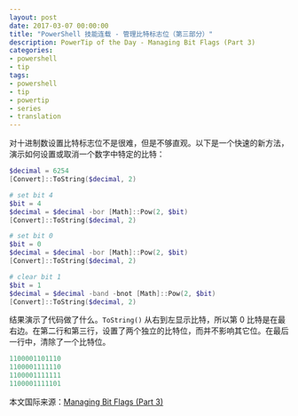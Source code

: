 ```yaml
---
layout: post
date: 2017-03-07 00:00:00
title: "PowerShell 技能连载 - 管理比特标志位（第三部分）"
description: PowerTip of the Day - Managing Bit Flags (Part 3)
categories:
- powershell
- tip
tags:
- powershell
- tip
- powertip
- series
- translation
---
```

对十进制数设置比特标志位不是很难，但是不够直观。以下是一个快速的新方法，演示如何设置或取消一个数字中特定的比特：

```powershell
$decimal = 6254
[Convert]::ToString($decimal, 2)

# set bit 4
$bit = 4
$decimal = $decimal -bor [Math]::Pow(2, $bit)
[Convert]::ToString($decimal, 2)

# set bit 0
$bit = 0
$decimal = $decimal -bor [Math]::Pow(2, $bit)
[Convert]::ToString($decimal, 2)

# clear bit 1
$bit = 1
$decimal = $decimal -band -bnot [Math]::Pow(2, $bit)
[Convert]::ToString($decimal, 2)
```

结果演示了代码做了什么。`ToString()` 从右到左显示比特，所以第 0 比特是在最右边。在第二行和第三行，设置了两个独立的比特位，而并不影响其它位。在最后一行中，清除了一个比特位。

```powershell
1100001101110
1100001111110
1100001111111
1100001111101
```

<!--more-->
本文国际来源：[Managing Bit Flags (Part 3)](http://community.idera.com/powershell/powertips/b/tips/posts/managing-bit-flags-part-3)
